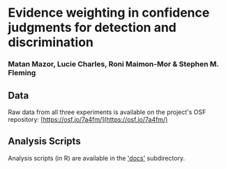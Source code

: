 # Evidence weighting in confidence judgments for detection and discrimination
### Matan Mazor, Lucie Charles, Roni Maimon-Mor & Stephen M. Fleming

## Data
Raw data from all three experiments is available on the project's OSF repository: [https://osf.io/7a4fm/](https://osf.io/7a4fm/)

## Analysis Scripts
Analysis scripts (in R) are available in the ['docs'](https://github.com/matanmazor/reverseCorrelation/blob/main/docs/reverseCorrelationPaper.Rmd) subdirectory. 
